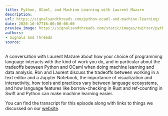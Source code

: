 ```yaml
---
title: Python, OCaml, and Machine Learning with Laurent Mazare
description:
url: https://signalsandthreads.com/python-ocaml-and-machine-learning/
date: 2020-10-07T16:00:00-00:00
preview_image: https://signalsandthreads.com/static/images/twitter/python_ocaml.png
authors:
- Signals and Threads
source:
---
```


<p>A conversation with Laurent Mazare about how your choice of programming language interacts with the kind of work you do, and in particular about the tradeoffs between Python and OCaml when doing machine learning and data analysis. Ron and Laurent discuss the tradeoffs between working in a text editor and a Jupyter Notebook, the importance of visualization and interactivity, how tools and practices vary between language ecosystems, and how language features like borrow-checking in Rust and ref-counting in Swift and Python can make machine learning easier.</p><p>You can find the transcript for this episode along with links to things we discussed on our <a href="https://signalsandthreads.com/multicast-and-the-markets">website</a>.</p>

